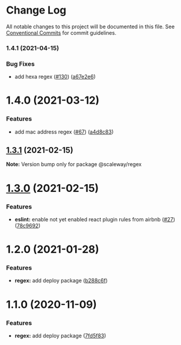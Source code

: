 # Change Log

All notable changes to this project will be documented in this file.
See [Conventional Commits](https://conventionalcommits.org) for commit guidelines.

### 1.4.1 (2021-04-15)


### Bug Fixes

* add hexa regex ([#130](https://github.com/scaleway/scaleway-lib/issues/130)) ([a67e2e6](https://github.com/scaleway/scaleway-lib/commit/a67e2e65db928816bfa745bcf6f9631811e7640d))



# 1.4.0 (2021-03-12)


### Features

* add mac address regex ([#67](https://github.com/scaleway/scaleway-lib/issues/67)) ([a4d8c83](https://github.com/scaleway/scaleway-lib/commit/a4d8c8300f1d8503ca0f8bbfbb8a4595fc24123c))





## [1.3.1](https://github.com/scaleway/scaleway-lib/compare/@scaleway/regex@1.3.0...@scaleway/regex@1.3.1) (2021-02-15)

**Note:** Version bump only for package @scaleway/regex





# [1.3.0](https://github.com/scaleway/scaleway-lib/compare/@scaleway/regex@1.2.0...@scaleway/regex@1.3.0) (2021-02-15)


### Features

* **eslint:** enable not yet enabled react plugin rules from airbnb ([#27](https://github.com/scaleway/scaleway-lib/issues/27)) ([78c9692](https://github.com/scaleway/scaleway-lib/commit/78c9692fe56ca308e49fb1bb9ac80b5a6217a6f3))





# 1.2.0 (2021-01-28)


### Features

* **regex:** add deploy package ([b288c6f](https://github.com/scaleway/scaleway-lib/commit/b288c6f06bd6107064f5ea74acb2207954ec08e2))





# 1.1.0 (2020-11-09)


### Features

* **regex:** add deploy package ([7fd5f83](https://github.com/scaleway/scaleway-lib/commit/7fd5f83f31737dc11946bb9bcbd16cf443c4af0d))
